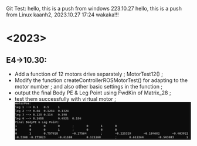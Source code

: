 Git Test:
hello, this is a push from windows 223.10.27
hello, this is a push from Linux kaanh2, 2023.10.27 17:24
wakaka!!!

# <2023>

## E4->10.30:
* Add a function of 12 motors drive separately ; MotorTest12() ;
* Modify the function createControllerROSMotorTest() for adapting to the motor number ; and also other basic settings in the function ;
* output the final Body PE & Leg Point using FwdKin of Matrix_28 ;
* test them successfully with virtual motor ;![Alt text](image-1.png)

